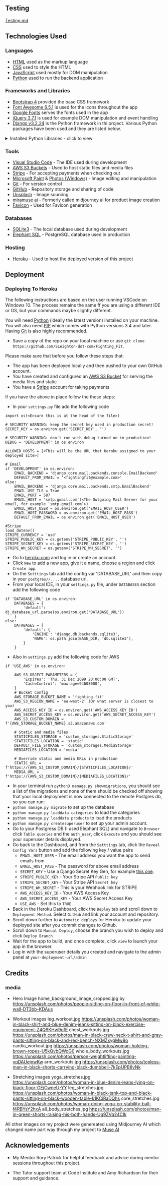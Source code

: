 ## Testing
[Testing.md](TESTING.md)


## Technologies Used
### Languages
- [HTML](https://en.wikipedia.org/wiki/HTML) used as the markup language
- [CSS](https://en.wikipedia.org/wiki/CSS) used to style the HTML
- [JavaScript](https://en.wikipedia.org/wiki/JavaScript) used mostly for DOM manipulation
- [Python](https://en.wikipedia.org/wiki/Python_(programming_language)) used to run the backend application

### Frameworks and Libraries
- [Bootstrap 4](https://getbootstrap.com/docs/4.6/getting-started/introduction/) provided the base CSS framework
- [Font Awesome 6.5.1](https://fontawesome.com/icons) is used for the icons throughout the app
- [Google Fonts](https://fonts.google.com/) serves the fonts used in the app
- [jQuery 3.7.1](https://jquery.com/) is used for example DOM manipulation and event handling
- [Django v3.2.24](https://docs.djangoproject.com/en/3.2/) is the Python framework in thi project. Various Python packages have been used and they are listed below.
<details>
	<summary>Installed Python Libraries - click to view</summary>

Package|Version|Description
---|---|---
asgiref|3.7.2|Essential components for building web applications, especially with Django
boto3|1.34.54|The AWS SDK for Python, used to connect to S3 buckets
botocore|1.34.54|Provides necessary API requests to AWS services
certifi|2024.2.2|Provides Mozilla's CA Bundle for validating SSL certificates
cffi|1.16.0|Provides a means for calling C code from Python using a simple API
charset-normalizer|3.3.2|Aims to replace the chardet library within the requests toolkit
cryptography|42.0.5|A package designed to expose cryptographic primitives and recipes to Python developers
defusedxml|0.7.1|Mitigates XML-related security issues by wrapping standard Python XML parsers with safer implementations
dj-database-url|0.5.0|Parses the DATABASE_URL environment variable to configure Django databases using a single format
Django|3.2.24|The Django framework itself
django-allauth|0.61.1|Provides authentication mechanisms, including social login
django-countries|7.2.1|Offers a country field for Django models and forms
django-crispy-forms|1.14.0|Controls the rendering behaviour of Django forms
django-storages|1.14.2|A collection of custom storage backends for Django, used for Amazon S3 in this project
gunicorn|21.2.0|A Python WSGI HTTP Server for UNIX
idna|3.6|Implements the Internationalized Domain Names in Applications (IDNA) protocol
jmespath|1.0.1|A query language for JSON
oauthlib|3.2.2|A generic implementation of the OAuth request-signing logic
packaging|23.2|Provides core utilities for Python packages
pillow|10.2.0|The friendly PIL fork (Python Imaging Library)
psycopg2|2.9.9|PostgreSQL database adapter
pycparser|2.21|A complete parser of the C language
PyJWT|2.8.0|A Python library for encoding and decoding JSON Web Tokens (JWTs)
python-dateutil|2.9.0.post0|Provides powerful extensions to the standard datetime module
python-dotenv|1.0.1|Reads key-value pairs from a .env file and sets them as environment variables
python3-openid|3.2.0|A set of Python packages to support the use of OpenID
pytz|2024.1|Enables Python programs to work with the Olson timezone database
requests|2.31.0|Simplifies HTTP requests
requests-oauthlib|1.3.1|Provides an easy-to-use interface for making OAuth authenticated requests
s3transfer|0.10.0|A Python library for managing Amazon S3 transfers
setuptools|69.1.1|A stable library designed to facilitate packaging Python projects
six|1.16.0|A Python 2 and 3 compatibility library
sqlparse|0.4.4|A non-validating SQL parser module for Python
stripe|8.4.0|Library for Stripe’s API
typing_extensions|4.10.0|Backports and experimental features for the typing module in Python
tzdata|2024.1|The tzdata package contains data files with rules for various time zones
urllib3|1.25.4|A powerful HTTP client for Python
whitenoise|6.6.0|Simplified static file serving for WSGI applications
</details>

### Tools
-  [Visual Studio Code](https://code.visualstudio.com/) - The IDE used during development
- [AWS S3 Buckets](https://aws.amazon.com/s3/) - Used to host static files and media files
- [Stripe](https://stripe.com/) - For accepting payments when checking out
- [Microsoft Paint](https://en.wikipedia.org/wiki/Microsoft_Paint) & [Photos (Windows)](https://en.wikipedia.org/wiki/Photos_(Windows)) - Image editing and manipulation
- [Git](https://git-scm.com/) - For version control
- [GitHub](https://github.com/) - Repository storage and sharing of code
- [Unsplash](https://unsplash.com/) - Image sourcing
- [miramuse ai](https://miramuseai.net/) - Formerly called midjourney ai for product image creation
- [Favicon](https://favicon.io/) - Used for Favicon generation

### Databases
- [SQLite3](https://www.sqlite.org/index.html) - The local database used during development
- [Elephant SQL](https://www.elephantsql.com/) - PostgreSQL database used in production

### Hosting
- [Heroku](https://www.heroku.com/) - Used to host the deployed version of this project

## Deployment
### Deploying To Heroku
The following instructions are based on the user running VSCode on Windows 10. The process remains the same ff you are using a different IDE or OS, but your commands maybe slightly different.

You will need [Python](https://www.python.org/downloads/) (ideally the latest version) installed on your machine. You will also need [PIP](https://pypi.org/project/pip/) which comes with Python versions 3.4 and later. Having [Git](https://git-scm.com/) is also highly recommended.


- Save a copy of the repo on your local machine or use ``git clone https://github.com/SLeighton-dot-com/Fighting_Fit``.

Please make sure that before you follow these steps that:
- The app has been deployed locally and then pushed to your own GitHub account.
- You have created and configured an [AWS S3 Bucket](https://aws.amazon.com/s3/) for serving the media files and static
- You have a [Stripe](https://stripe.com) account for taking payments

If you have the above in place follow the these steps:
- In your `settings.py` file add the following code
```
import os(<Ensure this is at the head of the file>)

# SECURITY WARNING: keep the secret key used in production secret!
SECRET_KEY = os.environ.get('SECRET_KEY', '')

# SECURITY WARNING: don't run with debug turned on in production!
DEBUG = 'DEVELOPMENT' in os.environ

ALLOWED_HOSTS = [<This will be the URL that Heroku assigned to your deployed site>]

# Email
if 'DEVELOPMENT' in os.environ:
    EMAIL_BACKEND = 'django.core.mail.backends.console.EmailBackend'
    DEFAULT_FROM_EMAIL = '<fightingfit@example.com>'
else:
    EMAIL_BACKEND = 'django.core.mail.backends.smtp.EmailBackend'
    EMAIL_USE_TLS = True
    EMAIL_PORT = 587
    EMAIL_HOST = 'smtp.gmail.com'(<The Outgoing Mail Server for your email, for example `smtp.gmail.com`>)
    EMAIL_HOST_USER = os.environ.get('EMAIL_HOST_USER')
    EMAIL_HOST_PASSWORD = os.environ.get('EMAIL_HOST_PASS')
    DEFAULT_FROM_EMAIL = os.environ.get('EMAIL_HOST_USER')

#Stripe
load_dotenv()
STRIPE_CURRENCY = 'usd'
STRIPE_PUBLIC_KEY = os.getenv('STRIPE_PUBLIC_KEY', '')
STRIPE_SECRET_KEY = os.getenv('STRIPE_SECRET_KEY', '')
STRIPE_WH_SECRET = os.getenv('STRIPE_WH_SECRET', '')
```

- Go to [heroku.com](https://heroku.com) and log in or create an account.
- Click `New` to add a new app, give it a name, choose a region and click `Create app`.
- On the `Setttings`  tab add the config var 'DATABASE_URL' and then copy in your `postgres//....` database url.
- From your local IDE, in your `settings.py` file, under `DATABASES` section add the following code 
```
if 'DATABASE_URL' in os.environ:
    DATABASES = {
        'default': dj_database_url.parse(os.environ.get('DATABASE_URL'))
    }
else:
    DATABASES = {
        'default': {
            'ENGINE': 'django.db.backends.sqlite3',
            'NAME': os.path.join(BASE_DIR, 'db.sqlite3'),
        }
    }
```
- Also in `settings.py` add the following code for AWS
```
if 'USE_AWS' in os.environ:
    
    AWS_S3_OBJECT_PARAMETERS = {
        'Expires': 'Thu, 31 Dec 2099 20:00:00 GMT',
        'CacheControl': 'max-age=94608000',
    }
    # Bucket Config
    AWS_STORAGE_BUCKET_NAME = 'fighting-fit'
    AWS_S3_REGION_NAME = 'eu-west-2' (Or what server is closest to you)
    AWS_ACCESS_KEY_ID = os.environ.get('AWS_ACCESS_KEY_ID')
    AWS_SECRET_ACCESS_KEY = os.environ.get('AWS_SECRET_ACCESS_KEY')
    AWS_S3_CUSTOM_DOMAIN = f'{AWS_STORAGE_BUCKET_NAME}.s3.amazonaws.com'

    # Static and media files
    STATICFILES_STORAGE = 'custom_storages.StaticStorage'
    STATICFILES_LOCATION = 'static'
    DEFAULT_FILE_STORAGE = 'custom_storages.MediaStorage'
    MEDIAFILES_LOCATION = 'media'

    # Override static and media URLs in production
    STATIC_URL = f'https://{AWS_S3_CUSTOM_DOMAIN}/{STATICFILES_LOCATION}/'
    MEDIA_URL = f'https://{AWS_S3_CUSTOM_DOMAIN}/{MEDIAFILES_LOCATION}/'
```
- In your terminal run `python3 manage.py showmigrations`, you should see a list of the migrations and none of them should be checked off showing that your local deployment is now connected to the remote Postgres db, so you can run:
- `python manage.py migrate` to set up the database
- `python manage.py loaddata categories` to load the categories
- `python manage.py loaddata products` to load the products
- `python manage.py createsuperuser` to set up your admin account.
- Go to your Postgress DB (I used Elephant SQL) and navigate to `Browser` click `Table queries` and the `auth_user`, click `Execute` and you should see your superuser details displayed.
- Go back to the Dashboard, and from the `Setttings` tab, click the `Reveal Config Vars` button and add the following key / value pairs
	- `EMAIL_HOST_USER` - The email address you want the app to send emails from
	- `EMAIL_HOST_PASS` - The password for above email address
	- `SECRET_KEY` - Use a Django Secret Key Gen, for example [this one](https://miniwebtool.com/django-secret-key-generator/).
	- `STRIPE_PUBLIC_KEY` - Your Stripe API `Public key`
	- `STRIPE_SECRET_KEY` - Your Stripe API `Secret key`
	- `STRIPE_WH_SECRET` - This is your Webhook link for STRIPE
	- `AWS_ACCESS_KEY_ID` - Your AWS Access Key
	- `AWS_SECRET_ACCESS_KEY` - Your AWS Secret Access Key
	- `USE_AWS` - Set this to `TRUE`
- Back in the Heroku Dashboard, click the `Deploy` tab and scroll down to `Deployment Method`. Select `GitHub` and link your account and repository.
- Scroll down further to `Automatic deploys` for Heroku to update your deployed site after you commit changes to Github. 
- Scroll down to `Manual Deploy`, choose the branch you wish to deploy and click `Deploy Branch`
- Wait for the app to build, and once complete, click `view` to launch your app in the browser.
- Log in with the superuser details you created and navigate to the admin panel at `your-deployment-url/admin`

## Credits

### media

- Hero Image
home_background_image_cropped.jpg by https://unsplash.com/photos/people-sitting-on-floor-in-front-of-white-wall-DT3bb-KDAus

- Workout images
leg_workout.jpg https://unsplash.com/photos/woman-in-black-shirt-and-blue-denim-jeans-sitting-on-black-exercise-equipment-Z4Q9KHw9ofE
chest_workouts.jpg https://unsplash.com/photos/man-in-black-crew-neck-t-shirt-and-gray-pants-sitting-on-black-and-red-bench-NXMZxygMw8o
cardio_workout.jpg https://unsplash.com/photos/woman-holding-brown-ropes-U5kQvbQWoG0
whole_body_workouts.jpg https://unsplash.com/photos/person-weightlifting-painting-vqDAUejnwKw
arm_workouts.jpg https://unsplash.com/photos/topless-man-in-black-shorts-carrying-black-dumbbell-7kEpUPB8vNk

- Stretching images
yoga_stretches.jpg https://unsplash.com/photos/woman-in-blue-denim-jeans-lying-on-black-floor-GEjCwneU-YY
leg_stretches.jpg https://unsplash.com/photos/woman-in-black-tank-top-and-black-pants-sitting-on-black-wooden-table-k1KCiRaDQhs
core_stretches.jpg https://unsplash.com/photos/woman-doing-yoga-on-stability-ball-f4RBYsY2hxA
all_body_stretches.jpg https://unsplash.com/photos/man-in-green-shorts-raising-his-both-hands-Ug9ZVq24CIk

All other images on my project were genereated using Midjourney AI which changed name part way through my project to [Muse AI](https://miramuseai.net/)


## Acknowledgements

* My Mentor Rory Patrick for helpful feedback and advice during mentor sessions throughout this project.

* The Tutor support team at Code Institute and Amy Richardson for their support and guidance.
